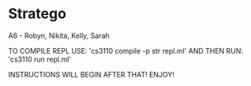 # Stratego
A6 - Robyn, Nikita, Kelly, Sarah

TO COMPILE REPL USE: 'cs3110 compile -p str repl.ml'
AND THEN RUN: 'cs3110 run repl.ml'

INSTRUCTIONS WILL BEGIN AFTER THAT! ENJOY!